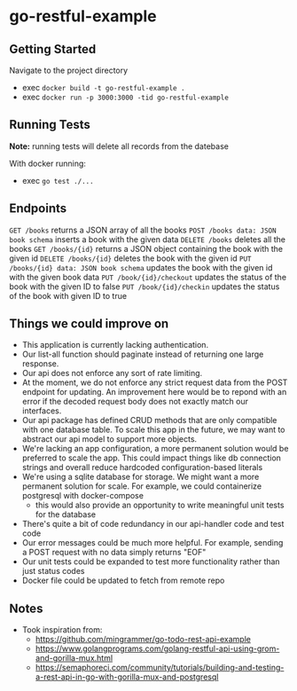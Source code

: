# go-restful-example

## Getting Started
Navigate to the project directory

- exec `docker build -t go-restful-example .`
- exec `docker run -p 3000:3000 -tid go-restful-example`

## Running Tests
**Note:** running tests will delete all records from the datebase

With docker running:
- exec `go test ./...`

## Endpoints
`GET /books` returns a JSON array of all the books
`POST /books data: JSON book schema` inserts a book with the given data
`DELETE /books` deletes all the books
`GET /books/{id}` returns a JSON object containing the book with the given id
`DELETE /books/{id}` deletes the book with the given id
`PUT /books/{id} data: JSON book schema` updates the book with the given id with the given book data
`PUT /book/{id}/checkout` updates the status of the book with the given ID to false
`PUT /book/{id}/checkin` updates the status of the book with given ID to true

## Things we could improve on
- This application is currently lacking authentication.
- Our list-all function should paginate instead of returning one large response.
- Our api does not enforce any sort of rate limiting.
- At the moment, we do not enforce any strict request data from the POST endpoint for updating. An improvement here would be to repond with an error if the decoded request body does not exactly match our interfaces.
- Our api package has defined CRUD methods that are only compatible with one database table. To scale this app in the future, we may want to abstract our api model to support more objects.
- We're lacking an app configuration, a more permanent solution would be preferred to scale the app. This could impact things like db connection strings and overall reduce hardcoded configuration-based literals
- We're using a sqlite database for storage. We might want a more permanent solution for scale. For example, we could containerize postgresql with docker-compose
  - this would also provide an opportunity to write meaningful unit tests for the database
- There's quite a bit of code redundancy in our api-handler code and test code
- Our error messages could be much more helpful. For example, sending a POST request with no data simply returns "EOF"
- Our unit tests could be expanded to test more functionality rather than just status codes
- Docker file could be updated to fetch from remote repo

## Notes

- Took inspiration from:
  - https://github.com/mingrammer/go-todo-rest-api-example
  - https://www.golangprograms.com/golang-restful-api-using-grom-and-gorilla-mux.html
  - https://semaphoreci.com/community/tutorials/building-and-testing-a-rest-api-in-go-with-gorilla-mux-and-postgresql
